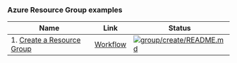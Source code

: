 ### Azure Resource Group examples

| Name | Link | Status
| ---- | ---- | ------ 
| 1. [Create a Resource Group](create/README.md) | [Workflow](../.github/workflows/group_create_README_md.yml) | [![group/create/README.md](https://github.com/mnriem/csharp-on-azure-examples/actions/workflows/group_create_README_md.yml/badge.svg)](https://github.com/mnriem/csharp-on-azure-examples/actions/workflows/group_create_README_md.yml)


<!-- workflow.run() 

  exit 0
  
  -->
